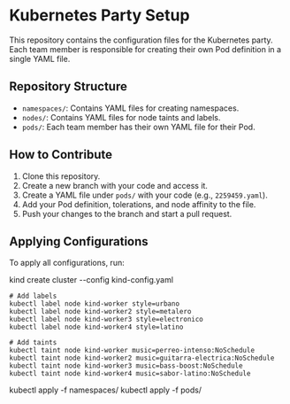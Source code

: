 # Kubernetes Party Setup

This repository contains the configuration files for the Kubernetes party. Each team member is responsible for creating their own Pod definition in a single YAML file.

## Repository Structure

- `namespaces/`: Contains YAML files for creating namespaces.
- `nodes/`: Contains YAML files for node taints and labels.
- `pods/`: Each team member has their own YAML file for their Pod.

## How to Contribute

1. Clone this repository.
2. Create a new branch with your code and access it.
3. Create a YAML file under `pods/` with your code (e.g., `2259459.yaml`).
4. Add your Pod definition, tolerations, and node affinity to the file.
5. Push your changes to the branch and start a pull request.

## Applying Configurations

To apply all configurations, run:

kind create cluster --config kind-config.yaml

```
# Add labels
kubectl label node kind-worker style=urbano
kubectl label node kind-worker2 style=metalero
kubectl label node kind-worker3 style=electronico
kubectl label node kind-worker4 style=latino

# Add taints
kubectl taint node kind-worker music=perreo-intenso:NoSchedule
kubectl taint node kind-worker2 music=guitarra-electrica:NoSchedule
kubectl taint node kind-worker3 music=bass-boost:NoSchedule
kubectl taint node kind-worker4 music=sabor-latino:NoSchedule
```

kubectl apply -f namespaces/
kubectl apply -f pods/
